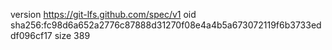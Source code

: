 version https://git-lfs.github.com/spec/v1
oid sha256:fc98d6a652a2776c87888d31270f08e4a4b5a673072119f6b3733eddf096cf17
size 389
